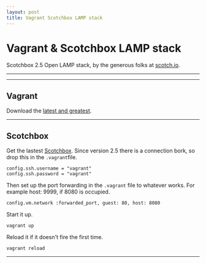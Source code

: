 ```yaml
---
layout: post
title: Vagrant Scotchbox LAMP stack
---
```


# Vagrant &amp; Scotchbox LAMP stack

Scotchbox 2.5 Open LAMP stack, by the generous folks at [scotch.io](https://scotch.io/).

***
<hr class="rule">

## Vagrant

Download the [latest and greatest](https://www.vagrantup.com/downloads.html).

<hr class="rule">

## Scotchbox

Get the lastest [Scotchbox](https://box.scotch.io/). Since version 2.5 there is a connection bork, so drop this in the `.vagrant`file.

    config.ssh.username = "vagrant"
    config.ssh.password = "vagrant"

Then set up the port forwarding in the `.vagrant` file to whatever works. For example host: 9999, if 8080 is occupied.

    config.vm.network :forwarded_port, guest: 80, host: 8080

Start it up.

    vagrant up

Reload it if it doesn't fire the first time.

    vagrant reload

<hr class="rule">

